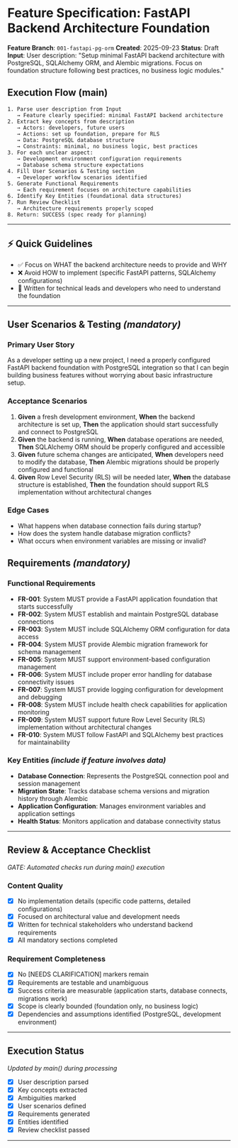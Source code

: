 # Feature Specification: FastAPI Backend Architecture Foundation

**Feature Branch**: `001-fastapi-pg-orm`
**Created**: 2025-09-23
**Status**: Draft
**Input**: User description: "Setup minimal FastAPI backend architecture with PostgreSQL, SQLAlchemy ORM, and Alembic migrations. Focus on foundation structure following best practices, no business logic modules."

## Execution Flow (main)
```
1. Parse user description from Input
   → Feature clearly specified: minimal FastAPI backend architecture
2. Extract key concepts from description
   → Actors: developers, future users
   → Actions: set up foundation, prepare for RLS
   → Data: PostgreSQL database structure
   → Constraints: minimal, no business logic, best practices
3. For each unclear aspect:
   → Development environment configuration requirements
   → Database schema structure expectations
4. Fill User Scenarios & Testing section
   → Developer workflow scenarios identified
5. Generate Functional Requirements
   → Each requirement focuses on architecture capabilities
6. Identify Key Entities (foundational data structures)
7. Run Review Checklist
   → Architecture requirements properly scoped
8. Return: SUCCESS (spec ready for planning)
```

---

## ⚡ Quick Guidelines
- ✅ Focus on WHAT the backend architecture needs to provide and WHY
- ❌ Avoid HOW to implement (specific FastAPI patterns, SQLAlchemy configurations)
- 👥 Written for technical leads and developers who need to understand the foundation

---

## User Scenarios & Testing *(mandatory)*

### Primary User Story
As a developer setting up a new project, I need a properly configured FastAPI backend foundation with PostgreSQL integration so that I can begin building business features without worrying about basic infrastructure setup.

### Acceptance Scenarios
1. **Given** a fresh development environment, **When** the backend architecture is set up, **Then** the application should start successfully and connect to PostgreSQL
2. **Given** the backend is running, **When** database operations are needed, **Then** SQLAlchemy ORM should be properly configured and accessible
3. **Given** future schema changes are anticipated, **When** developers need to modify the database, **Then** Alembic migrations should be properly configured and functional
4. **Given** Row Level Security (RLS) will be needed later, **When** the database structure is established, **Then** the foundation should support RLS implementation without architectural changes

### Edge Cases
- What happens when database connection fails during startup?
- How does the system handle database migration conflicts?
- What occurs when environment variables are missing or invalid?

## Requirements *(mandatory)*

### Functional Requirements
- **FR-001**: System MUST provide a FastAPI application foundation that starts successfully
- **FR-002**: System MUST establish and maintain PostgreSQL database connections
- **FR-003**: System MUST include SQLAlchemy ORM configuration for data access
- **FR-004**: System MUST provide Alembic migration framework for schema management
- **FR-005**: System MUST support environment-based configuration management
- **FR-006**: System MUST include proper error handling for database connectivity issues
- **FR-007**: System MUST provide logging configuration for development and debugging
- **FR-008**: System MUST include health check capabilities for application monitoring
- **FR-009**: System MUST support future Row Level Security (RLS) implementation without architectural changes
- **FR-010**: System MUST follow FastAPI and SQLAlchemy best practices for maintainability

### Key Entities *(include if feature involves data)*
- **Database Connection**: Represents the PostgreSQL connection pool and session management
- **Migration State**: Tracks database schema versions and migration history through Alembic
- **Application Configuration**: Manages environment variables and application settings
- **Health Status**: Monitors application and database connectivity status

---

## Review & Acceptance Checklist
*GATE: Automated checks run during main() execution*

### Content Quality
- [x] No implementation details (specific code patterns, detailed configurations)
- [x] Focused on architectural value and development needs
- [x] Written for technical stakeholders who understand backend requirements
- [x] All mandatory sections completed

### Requirement Completeness
- [x] No [NEEDS CLARIFICATION] markers remain
- [x] Requirements are testable and unambiguous
- [x] Success criteria are measurable (application starts, database connects, migrations work)
- [x] Scope is clearly bounded (foundation only, no business logic)
- [x] Dependencies and assumptions identified (PostgreSQL, development environment)

---

## Execution Status
*Updated by main() during processing*

- [x] User description parsed
- [x] Key concepts extracted
- [x] Ambiguities marked
- [x] User scenarios defined
- [x] Requirements generated
- [x] Entities identified
- [x] Review checklist passed

---
